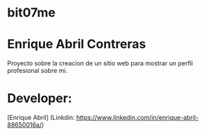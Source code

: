 # bit07me
# Enrique Abril Contreras 
Proyecto sobre la creacion de un sitio web para mostrar un perfil profesional sobre mi.

# Developer:
[Enrique Abril] (Linkdin: https://www.linkedin.com/in/enrique-abril-88650016a/)